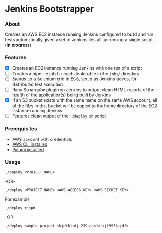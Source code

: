 # Jenkins Bootstrapper

### About

Creates an AWS EC2 instance running Jenkins configured to build and run tests automatically given a set of Jenkinsfiles all by running a single script (**in progress**)

### Features

- [X] Creates an EC2 instance running Jenkins with one run of a script
- [ ] Creates a pipeline job for each Jenkinsfile in the `jobs/` directory
- [ ] Stands up a Selenium grid in ECS, setup as Jenkins slaves, for distributed test execution
- [ ] Runs Sonarqube plugin on Jenkins to output clean HTML reports of the health of the application(s) being built by Jenkins
- [X] If an S3 bucket exists with the same name on the same AWS account, all of the files in that bucket will be copied to the home directory of the EC2 instance running Jenkins
- [ ] Features clean output of the `./deploy.sh` script

### Prerequisites

* AWS account with credentials
* [AWS CLI installed](https://docs.aws.amazon.com/cli/latest/userguide/installing.html)
* [Pulumi installed](https://pulumi.io/quickstart/install.html)

### Usage

`./deploy <PROJECT_NAME>`

-OR-

`./deploy <PROJECT_NAME> <AWS_ACCESS_KEY> <AWS_SECRET_KEY>`

For example:

`./deploy rispd`

-OR-

`./deploy sample-project skjdfklsdj 239lassfaskjf993ksjdfk`
